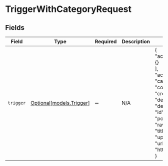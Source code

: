 # TriggerWithCategoryRequest


## Fields

| Field                                                                                                                                                                                                                                                                                                                                                                       | Type                                                                                                                                                                                                                                                                                                                                                                        | Required                                                                                                                                                                                                                                                                                                                                                                    | Description                                                                                                                                                                                                                                                                                                                                                                 | Example                                                                                                                                                                                                                                                                                                                                                                     |
| --------------------------------------------------------------------------------------------------------------------------------------------------------------------------------------------------------------------------------------------------------------------------------------------------------------------------------------------------------------------------- | --------------------------------------------------------------------------------------------------------------------------------------------------------------------------------------------------------------------------------------------------------------------------------------------------------------------------------------------------------------------------- | --------------------------------------------------------------------------------------------------------------------------------------------------------------------------------------------------------------------------------------------------------------------------------------------------------------------------------------------------------------------------- | --------------------------------------------------------------------------------------------------------------------------------------------------------------------------------------------------------------------------------------------------------------------------------------------------------------------------------------------------------------------------- | --------------------------------------------------------------------------------------------------------------------------------------------------------------------------------------------------------------------------------------------------------------------------------------------------------------------------------------------------------------------------- |
| `trigger`                                                                                                                                                                                                                                                                                                                                                                   | [Optional[models.Trigger]](../models/trigger.md)                                                                                                                                                                                                                                                                                                                            | :heavy_minus_sign:                                                                                                                                                                                                                                                                                                                                                          | N/A                                                                                                                                                                                                                                                                                                                                                                         | {<br/>"actions": [<br/>{}<br/>],<br/>"active": true,<br/>"category_id": "10026",<br/>"conditions": {},<br/>"created_at": "2012-09-25T22:50:26Z",<br/>"default": false,<br/>"description": "Close and save a ticket",<br/>"id": 25,<br/>"position": 8,<br/>"raw_title": "Close and Save",<br/>"title": "Close and Save",<br/>"updated_at": "2012-09-25T22:50:26Z",<br/>"url": "http://{subdomain}.zendesk.com/api/v2/triggers/25.json"<br/>} |